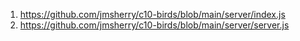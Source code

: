 1. <https://github.com/jmsherry/c10-birds/blob/main/server/index.js>
2. <https://github.com/jmsherry/c10-birds/blob/main/server/server.js>
